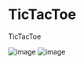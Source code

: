 # TicTacToe
TicTacToe

![image](https://github.com/jnxtech/TicTacToe/assets/119785977/e02951ff-1adf-48d1-b960-83f25db0fde1)
![image](https://github.com/jnxtech/TicTacToe/assets/119785977/c1469885-8b26-4d59-84fd-495f292867b6)

